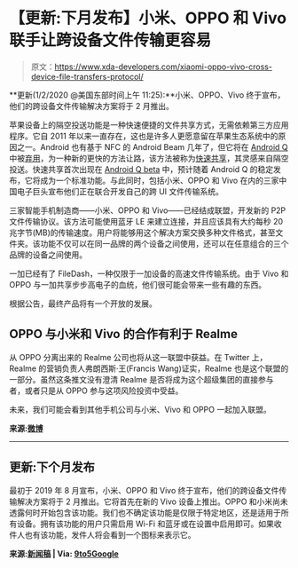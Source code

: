 # 【更新:下月发布】小米、OPPO 和 Vivo 联手让跨设备文件传输更容易

> 原文：<https://www.xda-developers.com/xiaomi-oppo-vivo-cross-device-file-transfers-protocol/>

**更新(1/2/2020 @美国东部时间上午 11:25):**小米、OPPO、Vivo 终于宣布，他们的跨设备文件传输解决方案将于 2 月推出。

苹果设备上的隔空投送功能是一种快速便捷的文件共享方式，无需依赖第三方应用程序。它自 2011 年以来一直存在，这也是许多人更愿意留在苹果生态系统中的原因之一。Android 也有基于 NFC 的 Android Beam 几年了，但它将在 [Android Q](https://www.xda-developers.com/tag/android-q/) 中被[弃用](https://www.xda-developers.com/google-deprecate-android-beam-api-nfc-share-files/)，为一种新的更快的方法让路，该方法被称为[快速共享](https://www.xda-developers.com/fast-share-android-beam-airdrop-android/)，其灵感来自隔空投送。快速共享首次出现在 [Android Q beta](https://www.xda-developers.com/android-q-beta-6-google-pixel/) 中，预计随着 Android Q 的稳定发布，它将成为一个标准功能。与此同时，包括小米、OPPO 和 Vivo 在内的三家中国电子巨头宣布他们正在联合开发自己的跨 UI 文件传输系统。

三家智能手机制造商——小米、OPPO 和 Vivo——已经结成联盟，开发新的 P2P 文件传输协议。该方法可能使用蓝牙 LE 来建立连接，并且应该具有大约每秒 20 兆字节(MB)的传输速度。用户将能够用这个解决方案交换多种文件格式，甚至文件夹。该功能不仅可以在同一品牌的两个设备之间使用，还可以在任意组合的三个品牌的设备之间使用。

一加已经有了 FileDash，一种仅限于一加设备的高速文件传输系统。由于 Vivo 和 OPPO 与一加共享步步高电子的血统，他们很可能会带来一些有趣的东西。

根据公告，最终产品将有一个开放的发展。

## OPPO 与小米和 Vivo 的合作有利于 Realme

从 OPPO 分离出来的 Realme 公司也将从这一联盟中获益。在 Twitter 上，Realme 的营销负责人弗朗西斯·王(Francis Wang)证实，Realme 也是这个联盟的一部分。虽然这条推文没有澄清 Realme 是否将成为这个超级集团的直接参与者，或者只是从 OPPO 参与这项风险投资中受益。

未来，我们可能会看到其他手机公司与小米、Vivo 和 OPPO 一起加入联盟。

**来源:[微博](https://www.weibo.com/1786860821/I2V9LESJB)**

* * *

## 更新:下个月发布

最初于 2019 年 8 月宣布，小米、OPPO 和 Vivo 终于宣布，他们的跨设备文件传输解决方案将于 2 月推出。它将首先在新的 Vivo 设备上推出。OPPO 和小米尚未透露何时开始包含该功能。我们也不确定该功能是仅限于特定地区，还是适用于所有设备。拥有该功能的用户只需启用 Wi-Fi 和蓝牙或在设置中启用即可。如果收件人也有该功能，发件人将会看到一个图标来表示它。

**来源:[新闻稿](https://www.prnewswire.com/news-releases/vivo-oppo-and-xiaomi-partner-to-bring-new-wireless-file-transfer-system-to-global-consumers-300980373.html) | Via: [9to5Google](https://9to5google.com/2020/01/02/xiaomi-oppo-vivo-file-sharing/)**